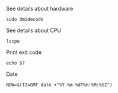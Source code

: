 See details about hardware 

````
sudo dmidecode
````

See details about CPU
````
lscpu
````

Print exit code
````
echo $?
````

Date

````
NOW=$(TZ=GMT date +"%Y-%m-%dT%H:%M:%SZ")
````
